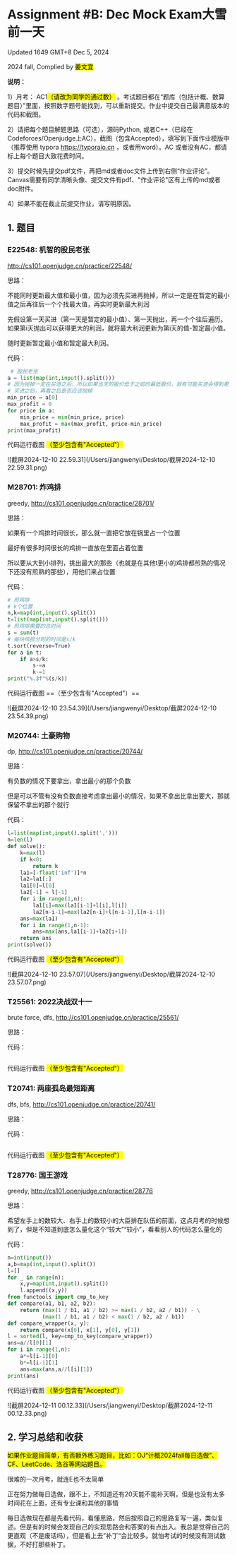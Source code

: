 # Assignment #B: Dec Mock Exam大雪前一天

Updated 1649 GMT+8 Dec 5, 2024

2024 fall, Complied by <mark>姜文宜</mark>



**说明：**

1）⽉考： AC1<mark>（请改为同学的通过数）</mark> 。考试题⽬都在“题库（包括计概、数算题目）”⾥⾯，按照数字题号能找到，可以重新提交。作业中提交⾃⼰最满意版本的代码和截图。

2）请把每个题目解题思路（可选），源码Python, 或者C++（已经在Codeforces/Openjudge上AC），截图（包含Accepted），填写到下面作业模版中（推荐使用 typora https://typoraio.cn ，或者用word）。AC 或者没有AC，都请标上每个题目大致花费时间。

3）提交时候先提交pdf文件，再把md或者doc文件上传到右侧“作业评论”。Canvas需要有同学清晰头像、提交文件有pdf、"作业评论"区有上传的md或者doc附件。

4）如果不能在截止前提交作业，请写明原因。



## 1. 题目

### E22548: 机智的股民老张

http://cs101.openjudge.cn/practice/22548/

思路：

不能同时更新最大值和最小值，因为必须先买进再抛掉，所以一定是在暂定的最小值之后再往后一个个找最大值，再实时更新最大利润

先假设第一天买进（第一天是暂定的最小值）、第一天抛出，再一个个往后遍历。如果第i天抛出可以获得更大的利润，就将最大利润更新为第i天的值-暂定最小值。

随时更新暂定最小值和暂定最大利润。

代码：

```python
 # 股民老张
a = list(map(int,input().split()))
# 因为抛掉一定在买进之后，所以如果当天的股价低于之前的最低股价，就有可能买进会得到更大收益
# 买进之后，再看之后是否应该抛掉
min_price = a[0]
max_profit = 0
for price in a:
    min_price = min(min_price, price)
    max_profit = max(max_profit, price-min_price)
print(max_profit)
```



代码运行截图 <mark>（至少包含有"Accepted"）</mark>

![截屏2024-12-10 22.59.31](/Users/jiangwenyi/Desktop/截屏2024-12-10 22.59.31.png)



### M28701: 炸鸡排

greedy, http://cs101.openjudge.cn/practice/28701/

思路：

如果有一个鸡排时间很长，那么就一直把它放在锅里占一个位置

最好有很多时间很长的鸡排一直放在里面占着位置

所以要从大到小排列，挑出最大的那些（也就是在其他t更小的鸡排都煎熟的情况下还没有煎熟的那些），用他们来占位置

代码：

```python
# 煎鸡排
# k个位置
n,k=map(int,input().split())
t=list(map(int,input().split()))
# 煎鸡排需要的总时间
s = sum(t)
# 每块鸡排分到的时间是s/k
t.sort(reverse=True)
for a in t:
    if a>s/k:
        s-=a
        k-=1
print("%.3f"%(s/k))
```



代码运行截图 ==（至少包含有"Accepted"）==

![截屏2024-12-10 23.54.39](/Users/jiangwenyi/Desktop/截屏2024-12-10 23.54.39.png)



### M20744: 土豪购物

dp, http://cs101.openjudge.cn/practice/20744/

思路：

有负数的情况下要拿出，拿出最小的那个负数

但是可以不管有没有负数直接考虑拿出最小的情况，如果不拿出比拿出要大，那就保留不拿出的那个就行

代码：

```python
l=list(map(int,input().split(',')))
n=len(l)
def solve():
    k=max(l)
    if k<0:
        return k
    la1=[-float('inf')]*n
    la2=la1[:]
    la1[0]=l[0]
    la2[-1] = l[-1]
    for i in range(1,n):
        la1[i]=max(la1[i-1]+l[i],l[i])
        la2[n-i-1]=max(la2[n-i]+l[n-i-1],l[n-i-1])
    ans=max(la1)
    for i in range(1,n-1):
        ans=max(ans,la1[i-1]+la2[i+1])
    return ans
print(solve())
```



代码运行截图 <mark>（至少包含有"Accepted"）</mark>

![截屏2024-12-10 23.57.07](/Users/jiangwenyi/Desktop/截屏2024-12-10 23.57.07.png)



### T25561: 2022决战双十一

brute force, dfs, http://cs101.openjudge.cn/practice/25561/

思路：



代码：

```python

```



代码运行截图 <mark>（至少包含有"Accepted"）</mark>





### T20741: 两座孤岛最短距离

dfs, bfs, http://cs101.openjudge.cn/practice/20741/

思路：



代码：

```python

```



代码运行截图 <mark>（至少包含有"Accepted"）</mark>





### T28776: 国王游戏

greedy, http://cs101.openjudge.cn/practice/28776

思路：

希望左手上的数较大、右手上的数较小的大臣排在队伍的前面，这点月考的时候想到了，但是不知道到底怎么量化这个“较大”“较小”，看看别人的代码怎么量化的

代码：

```python
n=int(input())
a,b=map(int,input().split())
l=[]
for _ in range(n):
    x,y=map(int,input().split())
    l.append((x,y))
from functools import cmp_to_key
def compare(a1, b1, a2, b2):
    return (max(1 / b1, a1 / b2) >= max(1 / b2, a2 / b1)) - \
           (max(1 / b1, a1 / b2) < max(1 / b2, a2 / b1))
def compare_wrapper(x, y):
    return compare(x[0], x[1], y[0], y[1])
l = sorted(l, key=cmp_to_key(compare_wrapper))
ans=a//l[0][1]
for i in range(1,n):
    a*=l[i-1][0]
    b*=l[i-1][1]
    ans=max(ans,a//l[i][1])
print(ans)
```



代码运行截图 <mark>（至少包含有"Accepted"）</mark>

![截屏2024-12-11 00.12.33](/Users/jiangwenyi/Desktop/截屏2024-12-11 00.12.33.png)



## 2. 学习总结和收获

<mark>如果作业题目简单，有否额外练习题目，比如：OJ“计概2024fall每日选做”、CF、LeetCode、洛谷等网站题目。</mark>

很难的一次月考，就连E也不太简单

正在努力做每日选做，跟不上，不知道还有20天能不能补天啊，但是也没有太多时间花在上面，还有专业课和其他的事情

每日选做现在都是先看代码，看懂思路，然后按照自己的思路复写一遍，类似复述。但是有的时候会发现自己的实现思路会和答案的有点出入。我总是觉得自己的更直观（不是废话吗），但是看上去”补丁“会比较多。就怕考试的时候没有测试数据，不好打那些补丁。




